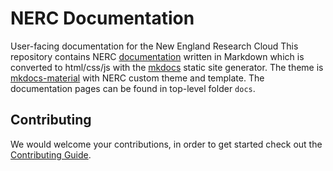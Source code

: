 # NERC Documentation

User-facing documentation for the New England Research Cloud
This repository contains NERC [documentation](https://docs.nerc.mghpcc.org/) written
in Markdown which is converted to html/css/js with the
[mkdocs](http://www.mkdocs.org) static site generator. The theme is [mkdocs-material](https://github.com/squidfunk/mkdocs-material)
with NERC custom theme and template. The documentation pages can be found in
top-level folder `docs`.

## Contributing

We would welcome your contributions, in order to get started check out the
[Contributing Guide](https://github.com/nerc-project/nerc-docs/blob/main/CONTRIBUTING.md).

